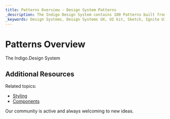 ```yaml
---
title: Patterns Overview - Design System Patterns
_description: The Indigo Design System contains 180 Patterns built from its Components .
_keywords: Design Systems, Design Systems UX, UI kit, Sketch, Ignite UI for Angular, Sketch to Angular, Sketch to Angular, Angular, Angular Design System, Export code from Sketch, Design Kits for Angular, Sketch HTML, Sketch to HTML, Sketch UI kits
---
```


# Patterns Overview

The Indigo.Design System

## Additional Resources

Related topics:

- [Styling](../styling/styling-overview.md)
- [Components](../components/components-overview.md)
  <div class="divider--half"></div>

Our community is active and always welcoming to new ideas.